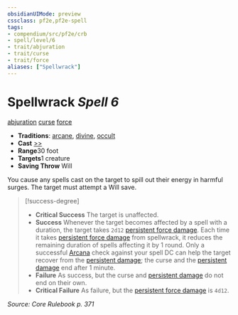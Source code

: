 ```yaml
---
obsidianUIMode: preview
cssclass: pf2e,pf2e-spell
tags:
- compendium/src/pf2e/crb
- spell/level/6
- trait/abjuration
- trait/curse
- trait/force
aliases: ["Spellwrack"]
---
```

# Spellwrack *Spell 6*   
[abjuration](../../Rules/traits/abjuration.md)  [curse](../../Rules/traits/curse.md)  [force](../../Rules/traits/force.md)  

- **Traditions**: [arcane](../../Rules/traits/arcane.md), [divine](../../Rules/traits/divine.md), [occult](../../Rules/traits/occult.md)
- **Cast** [>>](../../Rules/core-rulebook/chapter-9-playing-the-game.md#Actions "Two-Action") 
- **Range**30 foot
- **Targets**1 creature
- **Saving Throw** Will

You cause any spells cast on the target to spill out their energy in harmful surges. The target must attempt a Will save.

> [!success-degree] 
> - **Critical Success** The target is unaffected.
> - **Success** Whenever the target becomes affected by a spell with a duration, the target takes `2d12` [persistent force damage](../../Rules/conditions.md#Persistent%20Damage). Each time it takes [persistent force damage](../../Rules/conditions.md#Persistent%20Damage) from spellwrack, it reduces the remaining duration of spells affecting it by 1 round. Only a successful [Arcana](../skills.md#Arcana) check against your spell DC can help the target recover from the [persistent damage](../../Rules/conditions.md#Persistent%20Damage); the curse and the [persistent damage](../../Rules/conditions.md#Persistent%20Damage) end after 1 minute.
> - **Failure** As success, but the curse and [persistent damage](../../Rules/conditions.md#Persistent%20Damage) do not end on their own.
> - **Critical Failure** As failure, but the [persistent force damage](../../Rules/conditions.md#Persistent%20Damage) is `4d12`.

*Source: Core Rulebook p. 371*